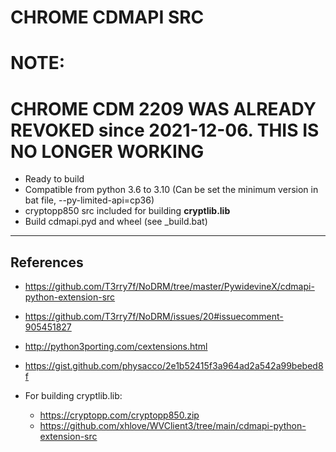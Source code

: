 # CHROME CDMAPI SRC

# NOTE:
# CHROME CDM 2209 WAS ALREADY REVOKED since 2021-12-06. THIS IS NO LONGER WORKING

- Ready to build
- Compatible from python 3.6 to 3.10 (Can be set the minimum version in bat file, --py-limited-api=cp36)
- cryptopp850 src included for building **cryptlib.lib**
- Build cdmapi.pyd and wheel (see _build.bat)
---

## References
- https://github.com/T3rry7f/NoDRM/tree/master/PywidevineX/cdmapi-python-extension-src
- https://github.com/T3rry7f/NoDRM/issues/20#issuecomment-905451827
- http://python3porting.com/cextensions.html
- https://gist.github.com/physacco/2e1b52415f3a964ad2a542a99bebed8f

- For building cryptlib.lib:
    - https://cryptopp.com/cryptopp850.zip
    - https://github.com/xhlove/WVClient3/tree/main/cdmapi-python-extension-src
